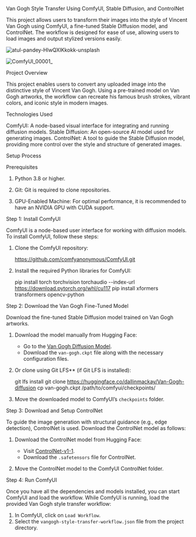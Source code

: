 Van Gogh Style Transfer Using ComfyUI, Stable Diffusion, and ControlNet

This project allows users to transform their images into the style of Vincent Van Gogh using ComfyUI, a fine-tuned Stable Diffusion model, and ControlNet. The workflow is designed for ease of use, allowing users to load images and output stylized versions easily.

![atul-pandey-HlwQXlKkokk-unsplash](https://github.com/user-attachments/assets/a2c1b0b0-6b96-420e-bcf3-2ed1be3c892a)


![ComfyUI_00001_](https://github.com/user-attachments/assets/0748da0a-3ec7-4abb-bd53-7c8472304bf2)


Project Overview

This project enables users to convert any uploaded image into the distinctive style of Vincent Van Gogh. Using a pre-trained model on Van Gogh artworks, the workflow can recreate his famous brush strokes, vibrant colors, and iconic style in modern images.

Technologies Used

ComfyUI: A node-based visual interface for integrating and running diffusion models.
Stable Diffusion: An open-source AI model used for generating images. 
ControlNet: A tool to guide the Stable Diffusion model, providing more control over the style and structure of generated images. 

Setup Process

Prerequisites

1. Python 3.8 or higher.

2. Git: Git is required to clone repositories. 

3. GPU-Enabled Machine: For optimal performance, it is recommended to have an NVIDIA GPU with CUDA support.

Step 1: Install ComfyUI

ComfyUI is a node-based user interface for working with diffusion models. To install ComfyUI, follow these steps:

1. Clone the ComfyUI repository:

   https://github.com/comfyanonymous/ComfyUI.git
 

3. Install the required Python libraries for ComfyUI:
  
   pip install torch torchvision torchaudio --index-url https://download.pytorch.org/whl/cu117
   pip install xformers transformers opencv-python
 

Step 2: Download the Van Gogh Fine-Tuned Model

Download the fine-tuned Stable Diffusion model trained on Van Gogh artworks. 

1. Download the model manually from Hugging Face:

   - Go to the [Van Gogh Diffusion Model](https://huggingface.co/dallinmackay/Van-Gogh-diffusion).
   - Download the `van-gogh.ckpt` file along with the necessary configuration files.

2. Or clone using Git LFS** (if Git LFS is installed):

   git lfs install
   git clone https://huggingface.co/dallinmackay/Van-Gogh-diffusion
   cp van-gogh.ckpt /path/to/comfyui/checkpoints/
  

3. Move the downloaded model to ComfyUI’s `checkpoints` folder.   

Step 3: Download and Setup ControlNet

To guide the image generation with structural guidance (e.g., edge detection), ControlNet is used. Download the ControlNet model as follows:

1. Download the ControlNet model from Hugging Face:

   - Visit [ControlNet-v1-1](https://huggingface.co/comfyanonymous/ControlNet-v1-1_fp16_safetensors).
   - Download the `.safetensors` file for ControlNet.

2. Move the ControlNet model to the ComfyUI ControlNet folder.


Step 4: Run ComfyUI

Once you have all the dependencies and models installed, you can start ComfyUI and load the workflow.
While ComfyUI is running, load the provided Van Gogh style transfer workflow:

1. In ComfyUI, click on `Load Workflow`.
2. Select the `vangogh-style-transfer-workflow.json` file from the project directory.
